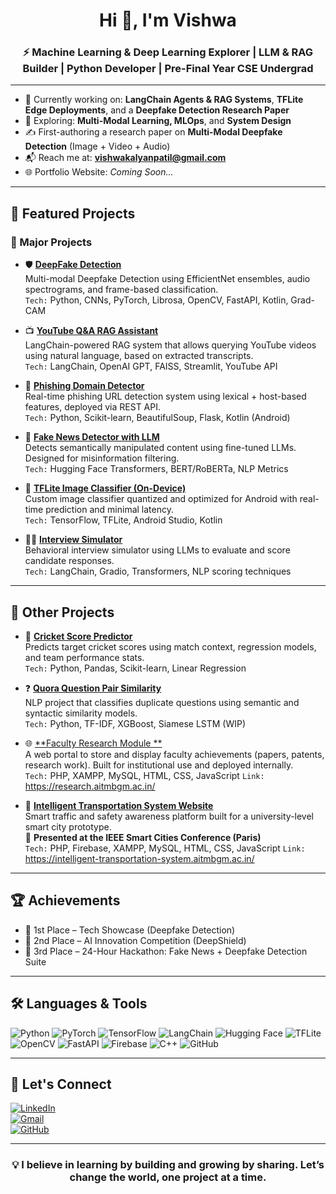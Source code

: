 <h1 align="center">Hi 👋, I'm Vishwa</h1>
<h3 align="center">⚡ Machine Learning & Deep Learning Explorer | LLM & RAG Builder | Python Developer | Pre-Final Year CSE Undergrad</h3>

---

- 🔭 Currently working on: **LangChain Agents & RAG Systems**, **TFLite Edge Deployments**, and a **Deepfake Detection Research Paper**
- 🌱 Exploring: **Multi-Modal Learning, MLOps**, and **System Design**
- ✍️ First-authoring a research paper on **Multi-Modal Deepfake Detection** (Image + Video + Audio)
- 📬 Reach me at: **vishwakalyanpatil@gmail.com**
- 🌐 Portfolio Website: *Coming Soon...*

---

## 💼 Featured Projects

### 🚀 Major Projects

- 🛡️ [**DeepFake Detection**](https://github.com/vky6366/DeepFake-Detection)  
  Multi-modal Deepfake Detection using EfficientNet ensembles, audio spectrograms, and frame-based classification.  
  `Tech:` Python, CNNs, PyTorch, Librosa, OpenCV, FastAPI, Kotlin, Grad-CAM

- 📺 [**YouTube Q&A RAG Assistant**](https://github.com/vky6366/YT-Insight)  
  LangChain-powered RAG system that allows querying YouTube videos using natural language, based on extracted transcripts.  
  `Tech:` LangChain, OpenAI GPT, FAISS, Streamlit, YouTube API

- 🔐 [**Phishing Domain Detector**](https://github.com/vky6366/Phishing-Domains-Detection)  
  Real-time phishing URL detection system using lexical + host-based features, deployed via REST API.  
  `Tech:` Python, Scikit-learn, BeautifulSoup, Flask, Kotlin (Android)

- 🧠 [**Fake News Detector with LLM**](#)  
  Detects semantically manipulated content using fine-tuned LLMs. Designed for misinformation filtering.  
  `Tech:` Hugging Face Transformers, BERT/RoBERTa, NLP Metrics

- 📱 [**TFLite Image Classifier (On-Device)**](https://github.com/vky6366/OnDevice_Image-Classification)  
  Custom image classifier quantized and optimized for Android with real-time prediction and minimal latency.  
  `Tech:` TensorFlow, TFLite, Android Studio, Kotlin

- 🧑‍💼 [**Interview Simulator**](https://github.com/vky6366/Interview-Simulator)  
  Behavioral interview simulator using LLMs to evaluate and score candidate responses.  
  `Tech:` LangChain, Gradio, Transformers, NLP scoring techniques

---

## 📌 Other Projects

- 🏏 [**Cricket Score Predictor**](https://github.com/vky6366/Cricket-Score-Predictor)  
  Predicts target cricket scores using match context, regression models, and team performance stats.  
  `Tech:` Python, Pandas, Scikit-learn, Linear Regression

- ❓ [**Quora Question Pair Similarity**](https://github.com/vky6366/Quora-Question-Pairs)  
  NLP project that classifies duplicate questions using semantic and syntactic similarity models.  
  `Tech:` Python, TF-IDF, XGBoost, Siamese LSTM (WIP)

- 🌐 [**Faculty Research Module **](https://github.com/vky6366/College_Project)  
  A web portal to store and display faculty achievements (papers, patents, research work). Built for institutional use and deployed internally.  
  `Tech:` PHP, XAMPP, MySQL, HTML, CSS, JavaScript
  `Link:` https://research.aitmbgm.ac.in/

- 🚦 [**Intelligent Transportation System Website**](https://github.com/vky6366/Intelligent-transportation-system-Website)  
  Smart traffic and safety awareness platform built for a university-level smart city prototype.  
  🎯 **Presented at the IEEE Smart Cities Conference (Paris)**  
  `Tech:` PHP, Firebase, XAMPP, MySQL, HTML, CSS, JavaScript
  `Link: ` https://intelligent-transportation-system.aitmbgm.ac.in/

---

## 🏆 Achievements

- 🥇 1st Place – Tech Showcase (Deepfake Detection)
- 🥈 2nd Place – AI Innovation Competition (DeepShield)
- 🥉 3rd Place – 24-Hour Hackathon: Fake News + Deepfake Detection Suite

---

## 🛠️ Languages & Tools

![Python](https://img.shields.io/badge/Python-3776AB?style=flat&logo=python&logoColor=white)
![PyTorch](https://img.shields.io/badge/PyTorch-EE4C2C?style=flat&logo=PyTorch&logoColor=white)
![TensorFlow](https://img.shields.io/badge/TensorFlow-FF6F00?style=flat&logo=TensorFlow&logoColor=white)
![LangChain](https://img.shields.io/badge/LangChain-black?style=flat)
![Hugging Face](https://img.shields.io/badge/HuggingFace-yellow?style=flat&logo=huggingface&logoColor=black)
![TFLite](https://img.shields.io/badge/TensorFlow_Lite-FF6F00?style=flat)
![OpenCV](https://img.shields.io/badge/OpenCV-5C3EE8?style=flat)
![FastAPI](https://img.shields.io/badge/FastAPI-005571?style=flat&logo=fastapi)
![Firebase](https://img.shields.io/badge/Firebase-ffca28?style=flat&logo=firebase&logoColor=black)
![C++](https://img.shields.io/badge/C++-00599C?style=flat&logo=c%2B%2B&logoColor=white)
![GitHub](https://img.shields.io/badge/GitHub-181717?style=flat&logo=github)

---

## 🔗 Let's Connect

[![LinkedIn](https://img.shields.io/badge/LinkedIn-blue?style=flat&logo=linkedin)](https://www.linkedin.com/in/your-profile)  
[![Gmail](https://img.shields.io/badge/Email-D14836?style=flat&logo=gmail&logoColor=white)](mailto:vishwakalyanpatil@gmail.com)  
[![GitHub](https://img.shields.io/badge/GitHub-black?style=flat&logo=github)](https://github.com/vky6366)

---

<h3 align="center">💡 I believe in learning by building and growing by sharing. Let’s change the world, one project at a time.</h3>
